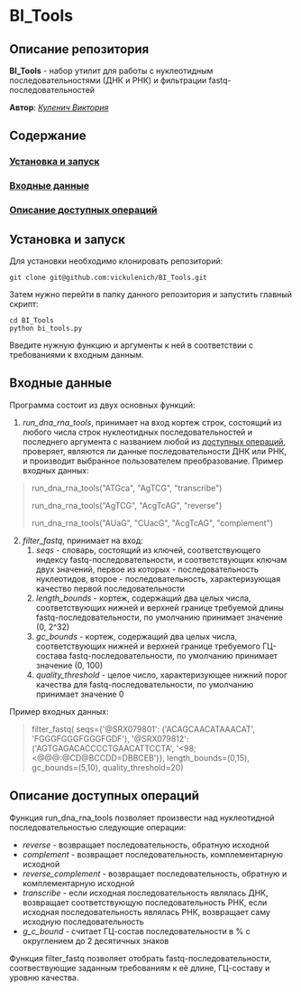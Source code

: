 # BI_Tools

## Описание репозитория

**BI_Tools** - набор утилит для работы с нуклеотидным последовательностями (ДНК и РНК) и фильтрации fastq-последовательностей

**Автор**: [*Куленич Виктория*](https://github.com/vickulenich)

## Содержание

### [Установка и запуск](#установка-и-запуск)
### [Входные данные](#входные-данные)
### [Описание доступных операций](#описание-доступных-операций)

## Установка и запуск

Для установки необходимо клонировать репозиторий:

    git clone git@github.com:vickulenich/BI_Tools.git

Затем нужно перейти в папку данного репозитория и запустить главный скрипт:

    cd BI_Tools
    python bi_tools.py

Введите нужную функцию и аргументы к ней в соответствии с требованиями к входным данным.

## Входные данные

Программа состоит из двух основных функций:
1. *run_dna_rna_tools*, принимает на вход кортеж строк, состоящий из любого числа строк нуклеотидных последовательностей и последнего аргумента с названием любой из [доступных операций](#описание-доступных-операций), проверяет, являются ли данные последовательности ДНК или РНК, и производит выбранное пользователем преобразование. Пример входных данных:

> run_dna_rna_tools("ATGca", "AgTCG", "transcribe")
>
> run_dna_rna_tools("AgTCG", "AcgTcAG", "reverse")
>
> run_dna_rna_tools("AUaG", "CUacG", "AcgTcAG", "complement")

2. *filter_fastq*, принимает на вход:
   1) *seqs* - словарь, состоящий из ключей, соответствующего индексу fastq-последовательности, и соответствующих ключам двух значений, первое из которых - последовательность нуклеотидов, второе - последовательность, характеризующая качество первой последовательности
   2) *length_bounds* - кортеж, содержащий два целых числа, соответствующих нижней и верхней границе требуемой длины fastq-последовательности, по умолчанию принимает значение (0, 2^32)
   3) *gc_bounds* - кортеж, содержащий два целых числа, соответствующих нижней и верхней границе требуемого ГЦ-состава fastq-последовательности, по умолчанию принимает значение (0, 100)
   4) *quality_threshold* - целое число, характеризующее нижний порог качества для fastq-последовательности, по умолчанию принимает значение 0

Пример входных данных:

> filter_fastq(
>   seqs={'@SRX079801': ('ACAGCAACATAAACAT', 'FGGGFGGGFGGGFGDF'),
>   '@SRX079812': ('AGTGAGACACCCCTGAACATTCCTA', '<98;<@@@:@CD@BCCDD=DBBCEB')},
>   length_bounds=(0,15), gc_bounds=(5,10), quality_threshold=20)

## Описание доступных операций

Функция run_dna_rna_tools позволяет произвести над нуклеотидной последовательностью следующие операции:

- *reverse* - возвращает последовательность, обратную исходной
- *complement* - возвращает последовательность, комплементарную исходной
- *reverse_complement* - возвращает последовательность, обратную и комплементарную исходной
- *transcribe* - если исходная последовательность являлась ДНК, возвращает соответствующую последовательность РНК, если исходная последовательность являлась РНК, возвращает саму исходную последовательность
- *g_c_bound* - считает ГЦ-состав последовательности в % с округлением до 2 десятичных знаков

Функция filter_fastq позволяет отобрать fastq-последовательности, соотвествующие заданным требованиям к её длине, ГЦ-составу и уровню качества.
